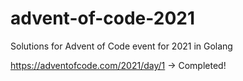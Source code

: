 # advent-of-code-2021

Solutions for Advent of Code event for 2021 in Golang

https://adventofcode.com/2021/day/1 -> Completed!
